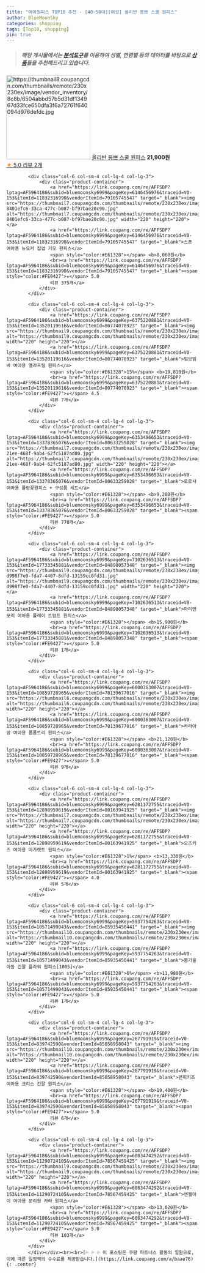 ```yaml
---
title: "여아원피스 TOP10 추천 - [40~50대][여성] 올리반 봉쁘 스쿨 원피스"
author: BlueMoonSky
categories: shopping
tags: [Top10, shopping]
pin: true
---
```


> ##### 해당 게시물에서는 [**분석도구**](https://itemscout.io/)를 이용하여 **성별**, **연령별** 등의 데이터를 바탕으로 [**상품**](https://link.coupang.com/a/baae76)들을 추천해드리고 있습니다.
<div class="container"><div class="row">
            <div class="col-6 col-sm-4 col-lg-4 col-lg-3">
                <div class="product-container">
                    <a href="https://link.coupang.com/re/AFFSDP?lptag=AF5964186&subid=bluemoonsky6999&pageKey=7462700628&traceid=V0-153&itemId=19455077968&vendorItemId=86565645962" target="_blank"><img src="https://thumbnail8.coupangcdn.com/thumbnails/remote/230x230ex/image/vendor_inventory/8c8b/6504abbd57b5d31df134967d33fce650dfa3f6a72761f640094d976defdc.jpg" alt="https://thumbnail8.coupangcdn.com/thumbnails/remote/230x230ex/image/vendor_inventory/8c8b/6504abbd57b5d31df134967d33fce650dfa3f6a72761f640094d976defdc.jpg" width="220" height="220"></a>
                    <a href="https://link.coupang.com/re/AFFSDP?lptag=AF5964186&subid=bluemoonsky6999&pageKey=7462700628&traceid=V0-153&itemId=19455077968&vendorItemId=86565645962" target="_blank">올리반 봉쁘 스쿨 원피스</a>
                    <span style="color:#E61328"></span> <b>21,900원</b>
                    <br><a href="https://link.coupang.com/re/AFFSDP?lptag=AF5964186&subid=bluemoonsky6999&pageKey=7462700628&traceid=V0-153&itemId=19455077968&vendorItemId=86565645962" target="_blank"><span style="color:#FE9427">★</span> 5.0
                    리뷰 2개</a>
                </div>
            </div>
            
            <div class="col-6 col-sm-4 col-lg-4 col-lg-3">
                <div class="product-container">
                    <a href="https://link.coupang.com/re/AFFSDP?lptag=AF5964186&subid=bluemoonsky6999&pageKey=6146456976&traceid=V0-153&itemId=11832316990&vendorItemId=79105745547" target="_blank"><img src="https://thumbnail7.coupangcdn.com/thumbnails/remote/230x230ex/image/retail/images/8123000572582969-8401efc6-33ca-477c-b087-bf97bae20c90.jpg" alt="https://thumbnail7.coupangcdn.com/thumbnails/remote/230x230ex/image/retail/images/8123000572582969-8401efc6-33ca-477c-b087-bf97bae20c90.jpg" width="220" height="220"></a>
                    <a href="https://link.coupang.com/re/AFFSDP?lptag=AF5964186&subid=bluemoonsky6999&pageKey=6146456976&traceid=V0-153&itemId=11832316990&vendorItemId=79105745547" target="_blank">스푼 여아용 뉴요커 집업 기모 원피스</a>
                    <span style="color:#E61328"></span> <b>8,060원</b>
                    <br><a href="https://link.coupang.com/re/AFFSDP?lptag=AF5964186&subid=bluemoonsky6999&pageKey=6146456976&traceid=V0-153&itemId=11832316990&vendorItemId=79105745547" target="_blank"><span style="color:#FE9427">★</span> 5.0
                    리뷰 375개</a>
                </div>
            </div>
            
            <div class="col-6 col-sm-4 col-lg-4 col-lg-3">
                <div class="product-container">
                    <a href="https://link.coupang.com/re/AFFSDP?lptag=AF5964186&subid=bluemoonsky6999&pageKey=6375220881&traceid=V0-153&itemId=13520119616&vendorItemId=80774078923" target="_blank"><img src="https://thumbnail9.coupangcdn.com/thumbnails/remote/230x230ex/image/rs_quotation_api/icz4bzea/ccc6726ccbb84d9f93f898bdd48da781.jpg" alt="https://thumbnail9.coupangcdn.com/thumbnails/remote/230x230ex/image/rs_quotation_api/icz4bzea/ccc6726ccbb84d9f93f898bdd48da781.jpg" width="220" height="220"></a>
                    <a href="https://link.coupang.com/re/AFFSDP?lptag=AF5964186&subid=bluemoonsky6999&pageKey=6375220881&traceid=V0-153&itemId=13520119616&vendorItemId=80774078923" target="_blank">빔보빔바 여아용 엘라프릴 원피스</a>
                    <span style="color:#E61328">15%</span> <b>19,810원</b>
                    <br><a href="https://link.coupang.com/re/AFFSDP?lptag=AF5964186&subid=bluemoonsky6999&pageKey=6375220881&traceid=V0-153&itemId=13520119616&vendorItemId=80774078923" target="_blank"><span style="color:#FE9427">★</span> 4.5
                    리뷰 7개</a>
                </div>
            </div>
            
            <div class="col-6 col-sm-4 col-lg-4 col-lg-3">
                <div class="product-container">
                    <a href="https://link.coupang.com/re/AFFSDP?lptag=AF5964186&subid=bluemoonsky6999&pageKey=6353496653&traceid=V0-153&itemId=13378365076&vendorItemId=80633259028" target="_blank"><img src="https://thumbnail7.coupangcdn.com/thumbnails/remote/230x230ex/image/retail/images/2022/02/21/18/4/5c9e2cdb-21ee-468f-9ab4-62fc5187ad80.jpg" alt="https://thumbnail7.coupangcdn.com/thumbnails/remote/230x230ex/image/retail/images/2022/02/21/18/4/5c9e2cdb-21ee-468f-9ab4-62fc5187ad80.jpg" width="220" height="220"></a>
                    <a href="https://link.coupang.com/re/AFFSDP?lptag=AF5964186&subid=bluemoonsky6999&pageKey=6353496653&traceid=V0-153&itemId=13378365076&vendorItemId=80633259028" target="_blank">로로샤 여아용 폴랑꽃원피스 + 구성품 세트</a>
                    <span style="color:#E61328"></span> <b>9,280원</b>
                    <br><a href="https://link.coupang.com/re/AFFSDP?lptag=AF5964186&subid=bluemoonsky6999&pageKey=6353496653&traceid=V0-153&itemId=13378365076&vendorItemId=80633259028" target="_blank"><span style="color:#FE9427">★</span> 5.0
                    리뷰 770개</a>
                </div>
            </div>
            
            <div class="col-6 col-sm-4 col-lg-4 col-lg-3">
                <div class="product-container">
                    <a href="https://link.coupang.com/re/AFFSDP?lptag=AF5964186&subid=bluemoonsky6999&pageKey=7102636513&traceid=V0-153&itemId=17733345881&vendorItemId=84898057348" target="_blank"><img src="https://thumbnail9.coupangcdn.com/thumbnails/remote/230x230ex/image/retail/images/1830917089763557-d998f7e0-fda7-4407-8dfd-13159cc0fd31.jpg" alt="https://thumbnail9.coupangcdn.com/thumbnails/remote/230x230ex/image/retail/images/1830917089763557-d998f7e0-fda7-4407-8dfd-13159cc0fd31.jpg" width="220" height="220"></a>
                    <a href="https://link.coupang.com/re/AFFSDP?lptag=AF5964186&subid=bluemoonsky6999&pageKey=7102636513&traceid=V0-153&itemId=17733345881&vendorItemId=84898057348" target="_blank">마리앤모리 여아용 플레이 트럼프 원피스</a>
                    <span style="color:#E61328"></span> <b>15,900원</b>
                    <br><a href="https://link.coupang.com/re/AFFSDP?lptag=AF5964186&subid=bluemoonsky6999&pageKey=7102636513&traceid=V0-153&itemId=17733345881&vendorItemId=84898057348" target="_blank"><span style="color:#FE9427">★</span> 5.0
                    리뷰 1개</a>
                </div>
            </div>
            
            <div class="col-6 col-sm-4 col-lg-4 col-lg-3">
                <div class="product-container">
                    <a href="https://link.coupang.com/re/AFFSDP?lptag=AF5964186&subid=bluemoonsky6999&pageKey=6000363007&traceid=V0-153&itemId=10859728965&vendorItemId=78139677016" target="_blank"><img src="https://thumbnail6.coupangcdn.com/thumbnails/remote/230x230ex/image/rs_quotation_api/r0en6mp6/d82e518a08b44008bf24b5ce64c5df42.jpg" alt="https://thumbnail6.coupangcdn.com/thumbnails/remote/230x230ex/image/rs_quotation_api/r0en6mp6/d82e518a08b44008bf24b5ce64c5df42.jpg" width="220" height="220"></a>
                    <a href="https://link.coupang.com/re/AFFSDP?lptag=AF5964186&subid=bluemoonsky6999&pageKey=6000363007&traceid=V0-153&itemId=10859728965&vendorItemId=78139677016" target="_blank">라라아망 여아용 폼폼트리 원피스</a>
                    <span style="color:#E61328"></span> <b>21,120원</b>
                    <br><a href="https://link.coupang.com/re/AFFSDP?lptag=AF5964186&subid=bluemoonsky6999&pageKey=6000363007&traceid=V0-153&itemId=10859728965&vendorItemId=78139677016" target="_blank"><span style="color:#FE9427">★</span> 5.0
                    리뷰 9개</a>
                </div>
            </div>
            
            <div class="col-6 col-sm-4 col-lg-4 col-lg-3">
                <div class="product-container">
                    <a href="https://link.coupang.com/re/AFFSDP?lptag=AF5964186&subid=bluemoonsky6999&pageKey=6281172755&traceid=V0-153&itemId=12898959619&vendorItemId=80163941925" target="_blank"><img src="https://thumbnail7.coupangcdn.com/thumbnails/remote/230x230ex/image/rs_quotation_api/o0xbl2ly/dd35cdefbc784502bfd2a959f5eeb47c.jpg" alt="https://thumbnail7.coupangcdn.com/thumbnails/remote/230x230ex/image/rs_quotation_api/o0xbl2ly/dd35cdefbc784502bfd2a959f5eeb47c.jpg" width="220" height="220"></a>
                    <a href="https://link.coupang.com/re/AFFSDP?lptag=AF5964186&subid=bluemoonsky6999&pageKey=6281172755&traceid=V0-153&itemId=12898959619&vendorItemId=80163941925" target="_blank">오즈키즈 여아용 마가렛트 원피스</a>
                    <span style="color:#E61328">1%</span> <b>13,330원</b>
                    <br><a href="https://link.coupang.com/re/AFFSDP?lptag=AF5964186&subid=bluemoonsky6999&pageKey=6281172755&traceid=V0-153&itemId=12898959619&vendorItemId=80163941925" target="_blank"><span style="color:#FE9427">★</span> 4.0
                    리뷰 5개</a>
                </div>
            </div>
            
            <div class="col-6 col-sm-4 col-lg-4 col-lg-3">
                <div class="product-container">
                    <a href="https://link.coupang.com/re/AFFSDP?lptag=AF5964186&subid=bluemoonsky6999&pageKey=5937754263&traceid=V0-153&itemId=10571499043&vendorItemId=85935450441" target="_blank"><img src="https://thumbnail10.coupangcdn.com/thumbnails/remote/230x230ex/image/vendor_inventory/5321/64acd0087d21f6b7a341e0d1d58e6d6c50a397eb7083f37d529129a14eec.jpg" alt="https://thumbnail10.coupangcdn.com/thumbnails/remote/230x230ex/image/vendor_inventory/5321/64acd0087d21f6b7a341e0d1d58e6d6c50a397eb7083f37d529129a14eec.jpg" width="220" height="220"></a>
                    <a href="https://link.coupang.com/re/AFFSDP?lptag=AF5964186&subid=bluemoonsky6999&pageKey=5937754263&traceid=V0-153&itemId=10571499043&vendorItemId=85935450441" target="_blank">봄가을 아동 긴팔 플라워 원피스[1005]</a>
                    <span style="color:#E61328">6%</span> <b>11,980원</b>
                    <br><a href="https://link.coupang.com/re/AFFSDP?lptag=AF5964186&subid=bluemoonsky6999&pageKey=5937754263&traceid=V0-153&itemId=10571499043&vendorItemId=85935450441" target="_blank"><span style="color:#FE9427">★</span> 5.0
                    리뷰 1개</a>
                </div>
            </div>
            
            <div class="col-6 col-sm-4 col-lg-4 col-lg-3">
                <div class="product-container">
                    <a href="https://link.coupang.com/re/AFFSDP?lptag=AF5964186&subid=bluemoonsky6999&pageKey=267791919&traceid=V0-153&itemId=839742590&vendorItemId=85058958043" target="_blank"><img src="https://thumbnail10.coupangcdn.com/thumbnails/remote/230x230ex/image/vendor_inventory/e624/adf9051f18e9d91b18321ce5245a9871bfa7110f14619c9fdb4177f00b6f.png" alt="https://thumbnail10.coupangcdn.com/thumbnails/remote/230x230ex/image/vendor_inventory/e624/adf9051f18e9d91b18321ce5245a9871bfa7110f14619c9fdb4177f00b6f.png" width="220" height="220"></a>
                    <a href="https://link.coupang.com/re/AFFSDP?lptag=AF5964186&subid=bluemoonsky6999&pageKey=267791919&traceid=V0-153&itemId=839742590&vendorItemId=85058958043" target="_blank">꼰띠키즈 여아용 크리스 긴팔 원피스</a>
                    <span style="color:#E61328"></span> <b>19,400원</b>
                    <br><a href="https://link.coupang.com/re/AFFSDP?lptag=AF5964186&subid=bluemoonsky6999&pageKey=267791919&traceid=V0-153&itemId=839742590&vendorItemId=85058958043" target="_blank"><span style="color:#FE9427">★</span> 5.0
                    리뷰 6개</a>
                </div>
            </div>
            
            <div class="col-6 col-sm-4 col-lg-4 col-lg-3">
                <div class="product-container">
                    <a href="https://link.coupang.com/re/AFFSDP?lptag=AF5964186&subid=bluemoonsky6999&pageKey=6083474292&traceid=V0-153&itemId=11290724105&vendorItemId=78567459425" target="_blank"><img src="https://thumbnail9.coupangcdn.com/thumbnails/remote/230x230ex/image/rs_quotation_api/fprjh9hf/321fc270e9ec43868fb9b450428b8a29.png" alt="https://thumbnail9.coupangcdn.com/thumbnails/remote/230x230ex/image/rs_quotation_api/fprjh9hf/321fc270e9ec43868fb9b450428b8a29.png" width="220" height="220"></a>
                    <a href="https://link.coupang.com/re/AFFSDP?lptag=AF5964186&subid=bluemoonsky6999&pageKey=6083474292&traceid=V0-153&itemId=11290724105&vendorItemId=78567459425" target="_blank">엔젤아이 여아용 분리형 카라 원피스</a>
                    <span style="color:#E61328"></span> <b>13,020원</b>
                    <br><a href="https://link.coupang.com/re/AFFSDP?lptag=AF5964186&subid=bluemoonsky6999&pageKey=6083474292&traceid=V0-153&itemId=11290724105&vendorItemId=78567459425" target="_blank"><span style="color:#FE9427">★</span> 5.0
                    리뷰 103개</a>
                </div>
            </div>
            </div></div><br><br>[💦 💦 💦 이 포스팅은 쿠팡 파트너스 활동의 일환으로, 이에 따른 일정액의 수수료를 제공받습니다.](https://link.coupang.com/a/baae76){: .center}